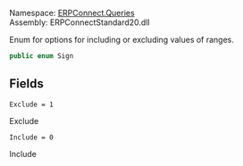 
Namespace: [ERPConnect.Queries](index.md)  
Assembly: ERPConnectStandard20.dll  

Enum for options for including or excluding values of ranges.

```csharp
public enum Sign
```

## Fields

`Exclude = 1` 

Exclude



`Include = 0` 

Include



